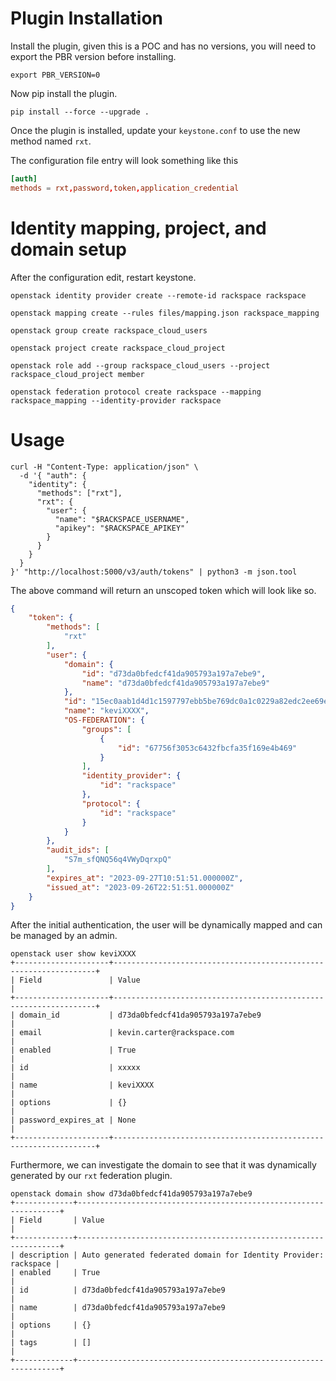 # Plugin Installation

Install the plugin, given this is a POC and has no versions, you will need to export the PBR version before installing.

```shell
export PBR_VERSION=0
```

Now pip install the plugin.

``` shell
pip install --force --upgrade .
```

Once the plugin is installed, update your `keystone.conf` to use the new method named `rxt`.

The configuration file entry will look something like this

``` conf
[auth]
methods = rxt,password,token,application_credential
```

# Identity mapping, project, and domain setup

After the configuration edit, restart keystone.


``` shell
openstack identity provider create --remote-id rackspace rackspace
```

``` shell
openstack mapping create --rules files/mapping.json rackspace_mapping
```

``` shell
openstack group create rackspace_cloud_users
```

``` shell
openstack project create rackspace_cloud_project
```

``` shell
openstack role add --group rackspace_cloud_users --project rackspace_cloud_project member
```

``` shell
openstack federation protocol create rackspace --mapping rackspace_mapping --identity-provider rackspace
```

# Usage
``` shell
curl -H "Content-Type: application/json" \
  -d '{ "auth": {
    "identity": {
      "methods": ["rxt"],
      "rxt": {
        "user": {
          "name": "$RACKSPACE_USERNAME",
          "apikey": "$RACKSPACE_APIKEY"
        }
      }
    }
  }
}' "http://localhost:5000/v3/auth/tokens" | python3 -m json.tool
```

The above command will return an unscoped token which will look like so.

```json
{
    "token": {
        "methods": [
            "rxt"
        ],
        "user": {
            "domain": {
                "id": "d73da0bfedcf41da905793a197a7ebe9",
                "name": "d73da0bfedcf41da905793a197a7ebe9"
            },
            "id": "15ec0aab1d4d1c1597797ebb5be769dc0a1c0229a82edc2ee69eedc38f136cff",
            "name": "keviXXXX",
            "OS-FEDERATION": {
                "groups": [
                    {
                        "id": "67756f3053c6432fbcfa35f169e4b469"
                    }
                ],
                "identity_provider": {
                    "id": "rackspace"
                },
                "protocol": {
                    "id": "rackspace"
                }
            }
        },
        "audit_ids": [
            "S7m_sfQNQ56q4VWyDqrxpQ"
        ],
        "expires_at": "2023-09-27T10:51:51.000000Z",
        "issued_at": "2023-09-26T22:51:51.000000Z"
    }
}
```

After the initial authentication, the user will be dynamically mapped and can be managed by an admin.

``` shell
openstack user show keviXXXX
+---------------------+------------------------------------------------------------------+
| Field               | Value                                                            |
+---------------------+------------------------------------------------------------------+
| domain_id           | d73da0bfedcf41da905793a197a7ebe9                                 |
| email               | kevin.carter@rackspace.com                                       |
| enabled             | True                                                             |
| id                  | xxxxx                                                            |
| name                | keviXXXX                                                         |
| options             | {}                                                               |
| password_expires_at | None                                                             |
+---------------------+------------------------------------------------------------------+
```

Furthermore, we can investigate the domain to see that it was dynamically generated by our `rxt` federation plugin.

``` shell
openstack domain show d73da0bfedcf41da905793a197a7ebe9
+-------------+------------------------------------------------------------------+
| Field       | Value                                                            |
+-------------+------------------------------------------------------------------+
| description | Auto generated federated domain for Identity Provider: rackspace |
| enabled     | True                                                             |
| id          | d73da0bfedcf41da905793a197a7ebe9                                 |
| name        | d73da0bfedcf41da905793a197a7ebe9                                 |
| options     | {}                                                               |
| tags        | []                                                               |
+-------------+------------------------------------------------------------------+
```
